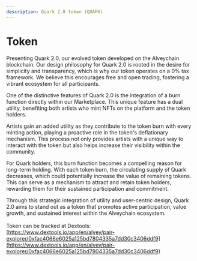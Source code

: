 ```yaml
---
description: Quark 2.0 token (QUARK)
---
```


# Token

Presenting Quark 2.0, our evolved token developed on the Alveychain blockchain. Our design philosophy for Quark 2.0 is rooted in the desire for simplicity and transparency, which is why our token operates on a 0% tax framework. We believe this encourages free and open trading, fostering a vibrant ecosystem for all participants.

One of the distinctive features of Quark 2.0 is the integration of a burn function directly within our Marketplace. This unique feature has a dual utility, benefiting both artists who mint NFTs on the platform and the token holders.

Artists gain an added utility as they contribute to the token burn with every minting action, playing a proactive role in the token's deflationary mechanism. This process not only provides artists with a unique way to interact with the token but also helps increase their visibility within the community.

For Quark holders, this burn function becomes a compelling reason for long-term holding. With each token burn, the circulating supply of Quark decreases, which could potentially increase the value of remaining tokens. This can serve as a mechanism to attract and retain token holders, rewarding them for their sustained participation and commitment.

Through this strategic integration of utility and user-centric design, Quark 2.0 aims to stand out as a token that promotes active participation, value growth, and sustained interest within the Alveychain ecosystem.\
\
Token can be tracked at Dextools: [https://www.dextools.io/app/en/alvey/pair-explorer/0xfac4066e6025a125bd7804335a7dd30c3406ddf9](https://www.dextools.io/app/en/alvey/pair-explorer/0xfac4066e6025a125bd7804335a7dd30c3406ddf9)

